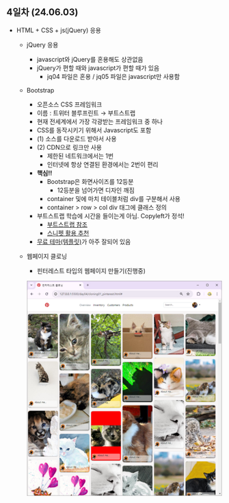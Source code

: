 ## 4일차 (24.06.03)
- HTML + CSS + js(jQuery) 응용
    - jQuery 응용
        - javascript와 jQuery를 혼용해도 상관없음
        - jQuery가 편할 때와 javascript가 편할 때가 있음
            - jq04 파일은 혼용 / jq05 파일은 javascript만 사용함 
    - Bootstrap
        - 오픈소스 CSS 프레임워크
        - 이름 : 트위터 블루프린트 &rarr; 부트스트랩
        - 현재 전세계에서 가장 각광받는 프레임워크 중 하나
        - CSS를 동작시키기 위해서 Javascript도 포함
        - (1) 소스를 다운로드 받아서 사용
        - (2) CDN으로 링크만 사용
            - 제한된 네트워크에서는 1번
            - 인터넷에 항상 연결된 환경에서는 2번이 편리
        - **핵심!!**
            - Bootstrap은 화면사이즈를 12등분
                - 12등분을 넘어가면 디자인 깨짐
            - container 및에 마치 테이블처럼 div를 구분해서 사용
            - container > row > col div 태그에 클래스 정의
        - 부트스트랩 학습에 시간을 들이는게 아님. Copyleft가 정석!
            - [부트스트랩 참조](https://getbootstrap.com/docs/5.3/getting-started/introduction/)
            - [스니펫 활용 추천](https://getbootstrap.com/docs/5.3/examples/)
        - [무료 테마(템플릿)](https://startbootstrap.com/)가 아주 잘되어 있음
    
    - 웹페이지 클로닝
        - 핀터레스트 타입의 웹페이지 만들기(진행중)

        ![핀터레스트 클로닝](https://raw.githubusercontent.com/HyungJuu/basic-aspnet-2024/main/images/html006.png)